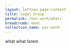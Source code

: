 ```yaml
---
layout: leftnav-page-content
title: Legal Group
permalink: /our-work/what/
breadcrumb: what
collection_name: our-work
---
```


what what lorem
